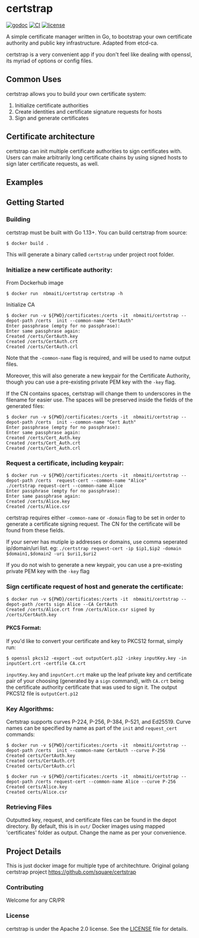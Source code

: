 # certstrap
[![godoc](http://img.shields.io/badge/godoc-certstrap-blue.svg?style=flat)](https://godoc.org/github.com/square/certstrap)
[![CI](https://github.com/square/certstrap/actions/workflows/go.yml/badge.svg)](https://github.com/square/certstrap/actions/workflows/go.yml)
[![license](http://img.shields.io/badge/license-apache_2.0-red.svg?style=flat)](https://raw.githubusercontent.com/square/certstrap/master/LICENSE)

A simple certificate manager written in Go, to bootstrap your own certificate authority and public key infrastructure.  Adapted from etcd-ca.

certstrap is a very convenient app if you don't feel like dealing with openssl, its myriad of options or config files.

## Common Uses

certstrap allows you to build your own certificate system:

1. Initialize certificate authorities
2. Create identities and certificate signature requests for hosts
3. Sign and generate certificates

## Certificate architecture

certstrap can init multiple certificate authorities to sign certificates with.  Users can make arbitrarily long certificate chains by using signed hosts to sign later certificate requests, as well.

## Examples

## Getting Started

### Building

certstrap must be built with Go 1.13+. You can build certstrap from source:

```
$ docker build .
```

This will generate a binary called `certstrap` under project root folder.

### Initialize a new certificate authority:

From Dockerhub image
```
$ docker run  nbmaiti/certstrap certstrap -h
```

Initialize CA
```
$ docker run -v ${PWD}/certificates:/certs -it  nbmaiti/certstrap --depot-path /certs  init --common-name "CertAuth"
Enter passphrase (empty for no passphrase): 
Enter same passphrase again: 
Created /certs/CertAuth.key
Created /certs/CertAuth.crt
Created /certs/CertAuth.crl
```

Note that the `-common-name` flag is required, and will be used to name output files.

Moreover, this will also generate a new keypair for the Certificate Authority,
though you can use a pre-existing private PEM key with the `-key` flag.

If the CN contains spaces, certstrap will change them to underscores in the filename for easier use.  The spaces will be preserved inside the fields of the generated files:

```
$ docker run -v ${PWD}/certificates:/certs -it  nbmaiti/certstrap --depot-path /certs  init --common-name "Cert Auth"
Enter passphrase (empty for no passphrase): 
Enter same passphrase again: 
Created /certs/Cert_Auth.key
Created /certs/Cert_Auth.crt
Created /certs/Cert_Auth.crl
```

### Request a certificate, including keypair:

```
$ docker run -v ${PWD}/certificates:/certs -it  nbmaiti/certstrap --depot-path /certs  request-cert --common-name "Alice" 
./certstrap request-cert --common-name Alice
Enter passphrase (empty for no passphrase): 
Enter same passphrase again:
Created /certs/Alice.key
Created /certs/Alice.csr
```

certstrap requires either `-common-name` or `-domain` flag to be set in order to generate a certificate signing request.  The CN for the certificate will be found from these fields.

If your server has mutiple ip addresses or domains, use comma seperated ip/domain/uri list. eg: `./certstrap request-cert -ip $ip1,$ip2 -domain $domain1,$domain2 -uri $uri1,$uri2`

If you do not wish to generate a new keypair, you can use a pre-existing private
PEM key with the `-key` flag

### Sign certificate request of host and generate the certificate:

```
$ docker run -v ${PWD}/certificates:/certs -it  nbmaiti/certstrap --depot-path /certs sign Alice --CA CertAuth
Created /certs/Alice.crt from /certs/Alice.csr signed by /certs/CertAuth.key
```

#### PKCS Format:
If you'd like to convert your certificate and key to PKCS12 format, simply run:
```
$ openssl pkcs12 -export -out outputCert.p12 -inkey inputKey.key -in inputCert.crt -certfile CA.crt
```
`inputKey.key` and `inputCert.crt` make up the leaf private key and certificate pair of your choosing (generated by a `sign` command), with `CA.crt` being the certificate authority certificate that was used to sign it.  The output PKCS12 file is `outputCert.p12`

### Key Algorithms:
Certstrap supports curves P-224, P-256, P-384, P-521, and Ed25519. Curve names can be specified by name as part of the `init` and `request_cert` commands:

```
$ docker run -v ${PWD}/certificates:/certs -it  nbmaiti/certstrap --depot-path /certs  init --common-name CertAuth --curve P-256
Created certs/CertAuth.key
Created certs/CertAuth.crt
Created certs/CertAuth.crl

$ docker run -v ${PWD}/certificates:/certs -it  nbmaiti/certstrap --depot-path /certs request-cert --common-name Alice --curve P-256
Created certs/Alice.key
Created certs/Alice.csr
```

### Retrieving Files

Outputted key, request, and certificate files can be found in the depot directory.
By default, this is in `out/` Docker images using mapped 'certificates' folder as output. Change the name as per
your convenience.


## Project Details

This is just docker image for multiple type of architechture. Original golang certstrap project
https://github.com/square/certstrap

### Contributing

Welcome for any CR/PR

### License

certstrap is under the Apache 2.0 license. See the [LICENSE](LICENSE) file for details.

